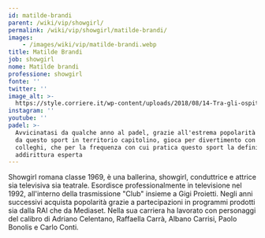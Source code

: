 ```yaml
---
id: matilde-brandi
parent: /wiki/vip/showgirl/
permalink: /wiki/vip/showgirl/matilde-brandi/
images:
    - /images/wiki/vip/matilde-brandi.webp
title: Matilde Brandi
job: showgirl
nome: Matilde brandi
professione: showgirl
fonte: ''
twitter: ''
image_alt: >-
  https://style.corriere.it/wp-content/uploads/2018/08/14-Tra-gli-ospiti-del-GILLETTE-PADEL-VIP-CUP-Tosca-DAquino-Attrice-e-Matilde-Brandi-Showgirl.jpg
instagram: ''
youtube: ''
padel: >-
  Avvicinatasi da qualche anno al padel, grazie all'estrema popolarità riscossa
  da questo sport in territorio capitolino, gioca per divertimento con amici e
  colleghi, che per la frequenza con cui pratica questo sport la definiscono
  addirittura esperta
---
```

Showgirl romana classe 1969, è una ballerina, showgirl, conduttrice e attrice sia televisiva sia teatrale. Esordisce professionalmente in televisione nel 1992, all'interno della trasmissione "Club" insieme a Gigi Proietti. Negli anni successivi acquista popolarità grazie a partecipazioni in programmi prodotti sia dalla RAI che da Mediaset. Nella sua carriera ha lavorato con personaggi del calibro di Adriano Celentano, Raffaella Carrà, Albano Carrisi, Paolo Bonolis e Carlo Conti.